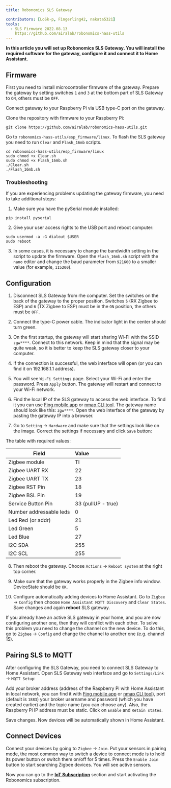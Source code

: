 ```yaml
---
title: Robonomics SLS Gateway

contributors: [LoSk-p, Fingerling42, nakata5321]
tools:
  - SLS Firmware 2022.08.13
    https://github.com/airalab/robonomics-hass-utils
---
```


**In this article you will set up Robonomics SLS Gateway. You will install the required software for the gateway, configure it and connect it to Home Assistant.**

<robo-wiki-picture src="home-assistant/sls_gateway.png" />

## Firmware

First you need to install microcontroller firmware of the gateway. Prepare the gateway by setting switches `1` and `3` at the bottom part of SLS Gateway to `ON`, others must be `OFF`.

<robo-wiki-picture src="home-assistant/sls-gateway-13.gif" />

Connect gateway to your Raspberry Pi via USB type-C port on the gateway.

<robo-wiki-picture src="home-assistant/sls-rpi.gif" />

Clone the repository with firmware to your Raspberry Pi:

<code-helper additionalLine="rasppi_username@rasppi_hostname">

```shell
git clone https://github.com/airalab/robonomics-hass-utils.git
```

</code-helper>

Go to `robonomics-hass-utils/esp_firmware/linux`. To flash the SLS gateway you need to run `Clear` and `Flash_16mb` scripts.

<code-helper additionalLine="rasppi_username@rasppi_hostname">

```shell
cd robonomics-hass-utils/esp_firmware/linux
sudo chmod +x Clear.sh
sudo chmod +x Flash_16mb.sh
./Clear.sh
./Flash_16mb.sh
```

</code-helper>

### Troubleshooting

If you are experiencing problems updating the gateway firmware, you need to take additional steps:

1. Make sure you have the pySerial module installed:

<code-helper additionalLine="rasppi_username@rasppi_hostname">

```shell
pip install pyserial
```
</code-helper>

2. Give your user access rights to the USB port and reboot computer:

<code-helper additionalLine="rasppi_username@rasppi_hostname">

```shell
sudo usermod -a -G dialout $USER
sudo reboot
```
</code-helper>

3. In some cases, it is necessary to change the bandwidth setting in the script to update the firmware. Open the `Flash_16mb.sh` script with the `nano` editor and change the baud parameter from `921600` to a smaller value (for example, `115200`).

## Configuration

1. Disconnect SLS Gateway from rhe computer. Set the switches on the back of the gateway to the proper position. Switches `5` (RX Zigbee to ESP) and `6` (TX Zigbee to ESP) must be in the `ON` position, the others must be `OFF`. 

<robo-wiki-picture src="home-assistant/sls-gateway-56.gif" />

2. Connect the type-C power cable. The indicator light in the center should turn green.

<robo-wiki-picture src="home-assistant/sls-gateway-connect.gif" />

3. On the first startup, the gateway will start sharing Wi-Fi with the SSID `zgw****`. Connect to this network. Keep in mind that the signal may be quite weak, so it is better to keep the SLS gateway closer to your computer. 

<robo-wiki-picture src="home-assistant/sls-gateway-wifi.gif" />

4. If the connection is successful, the web interface will open (or you can find it on 192.168.1.1 address). 

5. You will see `Wi-Fi Settings` page. Select your Wi-Fi and enter the password. Press `Apply` button. The gateway will restart and connect to your Wi-Fi network. 

<robo-wiki-video autoplay loop controls :videos="[{src: 'https://crustipfs.live/ipfs/QmSht6roENzrV6oqsQ1a5gp6GVCz54EDZdPAP8XVh9SCwH', type:'mp4'}]" />

6. Find the local IP of the SLS gateway to access the web interface. To find it you can use [Fing mobile app](https://www.fing.com/products) or [nmap CLI tool](https://vitux.com/find-devices-connected-to-your-network-with-nmap/). The gateway name should look like this: `zgw****`. Open the web interface of the gateway by pasting the gateway IP into a browser.

7. Go to `Setting` -> `Hardware` and make sure that the settings look like on the image. Correct the settings if necessary and click `Save` button:

<robo-wiki-video autoplay loop controls :videos="[{src: 'https://crustipfs.live/ipfs/QmeSksMxU9xkvvK7f81WDAYULiMFokK7P7KDVYEjv2MHjn', type:'mp4'}]" />

The table with required values:

| Field                    | Value              |
|--------------------------|:-------------------|
| Zigbee module            | TI                 |
| Zigbee UART RX           | 22                 |
| Zigbee UART TX           | 23                 |
| Zigbee RST Pin           | 18                 |
| Zigbee BSL Pin           | 19                 |
| Service Button Pin       | 33 (pullUP - true) |
| Number addressable leds  | 0                  |
| Led Red (or addr)        | 21                 |
| Led Green                | 5                  |
| Led Blue                 | 27                 |
| I2C SDA                  | 255                |
| I2C SCL                  | 255                |

8. Then reboot the gateway. Choose `Actions` -> `Reboot system` at the right top corner.

9. Make sure that the gateway works properly in the Zigbee info window. DeviceState should be `OK`.

10. Configure automatically adding devices to Home Assistant. Go to `Zigbee` -> `Config` then choose `Home Assistant MQTT Discovery` and `Clear States`. Save changes and again **reboot** SLS gateway.

<robo-wiki-note type="warning">

If you already have an active SLS gateway in your home, and you are now configuring another one, then they will conflict with each other. To solve this problem you need to change the channel on the new device. To do this, go to `Zigbee` -> `Config` and change the channel to another one (e.g. channel 15).

</robo-wiki-note>

<robo-wiki-video autoplay loop controls :videos="[{src: 'https://crustipfs.live/ipfs/QmVZMB1xQeB6ZLfSR6aUrN6cRSF296s8CMJt7E2jBJ5MjZ', type:'mp4'}]" />

## Pairing SLS to MQTT

After configuring the SLS Gateway, you need to connect SLS Gateway to Home Assistant. Open SLS Gateway web interface and go to `Settings/Link` -> `MQTT Setup`:


Add your broker address (address of the Raspberry Pi with Home Assistant in local network, you can find it with [Fing mobile app](https://www.fing.com/products) or [nmap CLI tool](https://vitux.com/find-devices-connected-to-your-network-with-nmap/)), port (default is `1883`) your broker username and password (which you have created earlier) and the topic name (you can choose any). Also, the Raspberry Pi IP address must be static. Click on `Enable` and `Retain states`.

<robo-wiki-video autoplay loop controls :videos="[{src: 'https://crustipfs.live/ipfs/QmdNKDqwwy87VQEDDVsX5kpaDQm9wKKPEJUNJnhnjx6e5y', type:'mp4'}]" />

Save changes. Now devices will be automatically shown in Home Assistant.

## Connect Devices

Connect your devices by going to `Zigbee` -> `Join`. Put your sensors in pairing mode, the most common way to switch a device to connect mode is to hold its power button or switch them on/off for 5 times. Press the `Enable Join` button to start searching Zigbee devices. You will see active sensors.

<robo-wiki-picture src="home-assistant/switch-device.gif" />

<robo-wiki-video autoplay loop controls :videos="[{src: 'https://crustipfs.live/ipfs/Qmdq3PBNY88QbYYqakwSLG2vn3mVUom3w3wsSWfTd1pzJA', type:'mp4'}]" />


Now you can go to the [**IoT Subscription**](/docs/sub-activate) section and start activating the Robonomics subscription.